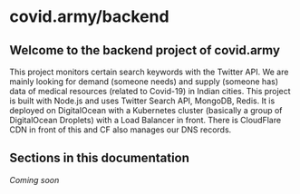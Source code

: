# covid.army/backend
## Welcome to the backend project of covid.army

This project monitors certain search keywords with the Twitter API. We are mainly looking for demand (someone needs) and supply (someone has) data of medical resources (related to Covid-19) in Indian cities. This project is built with Node.js and uses Twitter Search API, MongoDB, Redis. It is deployed on DigitalOcean with a Kubernetes cluster (basically a group of DigitalOcean Droplets) with a Load Balancer in front. There is CloudFlare CDN in front of this and CF also manages our DNS records.

## Sections in this documentation
*Coming soon*
